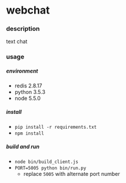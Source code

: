 # webchat

### description

text chat

### usage

##### environment
* redis 2.8.17
* python 3.5.3
* node 5.5.0

##### install

* `pip install -r requirements.txt`
* `npm install`

##### build and run

* `node bin/build_client.js`
* `PORT=5005 python bin/run.py`
  - replace `5005` with alternate port number
